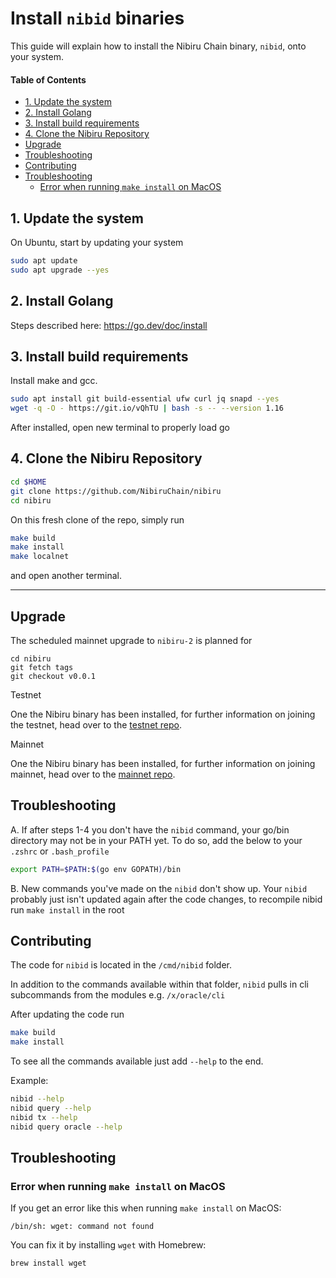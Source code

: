 # Install `nibid` binaries <!-- omit in toc -->

This guide will explain how to install the Nibiru Chain binary, `nibid`, onto your system.

#### Table of Contents

- [1. Update the system](#1-update-the-system)
- [2. Install Golang](#2-install-golang)
- [3. Install build requirements](#3-install-build-requirements)
- [4. Clone the Nibiru Repository](#4-clone-the-nibiru-repository)
- [Upgrade](#upgrade)
- [Troubleshooting](#troubleshooting)
- [Contributing](#contributing)
- [Troubleshooting](#troubleshooting-1)
  - [Error when running `make install` on MacOS](#error-when-running-make-install-on-macos)

## 1. Update the system

On Ubuntu, start by updating your system

```bash
sudo apt update
sudo apt upgrade --yes
```

## 2. Install Golang

Steps described here: https://go.dev/doc/install

## 3. Install build requirements

Install make and gcc.

```bash
sudo apt install git build-essential ufw curl jq snapd --yes
wget -q -O - https://git.io/vQhTU | bash -s -- --version 1.16
```

After installed, open new terminal to properly load go

## 4. Clone the Nibiru Repository

```sh
cd $HOME
git clone https://github.com/NibiruChain/nibiru
cd nibiru
```

On this fresh clone of the repo, simply run

```sh
make build
make install
make localnet
```

and open another terminal.

---

## Upgrade

The scheduled mainnet upgrade to `nibiru-2` is planned for

```
cd nibiru
git fetch tags
git checkout v0.0.1
```

Testnet

One the Nibiru binary has been installed, for further information on joining the testnet, head over to the [testnet repo](https://github.com/NibiruChain/Networks/tree/main/Testnet).

Mainnet

One the Nibiru binary has been installed, for further information on joining mainnet, head over to the [mainnet repo](https://github.com/NibiruChain/Networks/tree/main/Mainnet).

## Troubleshooting

A. If after steps 1-4 you don't have the `nibid` command, your go/bin directory may not be in your PATH yet. To do so, add the below to your `.zshrc` or `.bash_profile`

```bash
export PATH=$PATH:$(go env GOPATH)/bin
```

B. New commands you've made on the `nibid` don't show up. Your `nibid` probably just isn't updated again after the code changes, to recompile nibid run `make install` in the root

## Contributing

The code for `nibid` is located in the `/cmd/nibid` folder.

In addition to the commands available within that folder, `nibid` pulls in cli subcommands from the modules e.g. `/x/oracle/cli`

After updating the code run

```bash
make build
make install
```

To see all the commands available just add `--help` to the end.

Example:

```bash
nibid --help
nibid query --help
nibid tx --help
nibid query oracle --help
```

## Troubleshooting

### Error when running `make install` on MacOS

If you get an error like this when running `make install` on MacOS:

```
/bin/sh: wget: command not found
```

You can fix it by installing `wget` with Homebrew:

```
brew install wget
```
